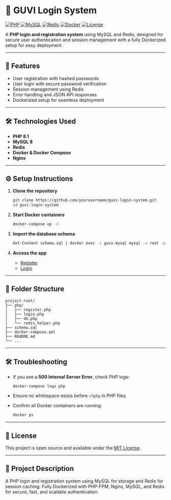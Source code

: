 # 🚀 GUVI Login System

[![PHP](https://img.shields.io/badge/PHP-8.1-blue)](https://www.php.net/)
[![MySQL](https://img.shields.io/badge/MySQL-8-blue)](https://www.mysql.com/)
[![Redis](https://img.shields.io/badge/Redis-6-orange)](https://redis.io/)
[![Docker](https://img.shields.io/badge/Docker-20.10-blue)](https://www.docker.com/)
[![License](https://img.shields.io/badge/License-MIT-green)](LICENSE)

A **PHP login and registration system** using MySQL and Redis, designed for secure user authentication and session management with a fully Dockerized setup for easy deployment.

---

## 📌 Features

* User registration with hashed passwords
* User login with secure password verification
* Session management using Redis
* Error handling and JSON API responses
* Dockerized setup for seamless deployment

---

## 🛠 Technologies Used

* **PHP 8.1**
* **MySQL 8**
* **Redis**
* **Docker & Docker Compose**
* **Nginx**

---

## ⚙️ Setup Instructions

1. **Clone the repository**

   ```bash
   git clone https://github.com/yourusername/guvi-login-system.git
   cd guvi-login-system
   ```

2. **Start Docker containers**

   ```bash
   docker-compose up -d
   ```

3. **Import the database schema**

   ```bash
   Get-Content schema.sql | docker exec -i guvi-mysql mysql -u root -prootpassword guvi
   ```

4. **Access the app**

   * [Register](http://localhost:8080/register.html)
   * [Login](http://localhost:8080/login.html)

---

## 📂 Folder Structure

```
project-root/
├── php/
│   ├── register.php
│   ├── login.php
│   ├── db.php
│   └── redis_helper.php
├── schema.sql
├── docker-compose.yml
├── README.md
└── ...
```

---

## 🛠 Troubleshooting

* If you see a **500 Internal Server Error**, check PHP logs:

  ```bash
  docker-compose logs php
  ```
* Ensure no whitespace exists before `<?php` in PHP files.
* Confirm all Docker containers are running:

  ```bash
  docker ps
  ```

---

## 📖 License

This project is open source and available under the [MIT License](LICENSE).

---

## 🎯 Project Description

A PHP login and registration system using MySQL for storage and Redis for session caching. Fully Dockerized with PHP-FPM, Nginx, MySQL, and Redis for secure, fast, and scalable authentication.
